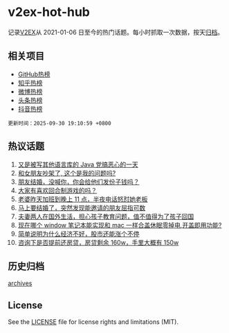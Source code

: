 # v2ex-hot-hub

 记录[V2EX](https://www.v2ex.com/)从 2021-01-06 日至今的热门话题。每小时抓取一次数据，按天[归档](archives)。
 
 ## 相关项目

- [GitHub热榜](https://github.com/lonnyzhang423/github-hot-hub)
- [知乎热榜](https://github.com/lonnyzhang423/zhihu-hot-hub)
- [微博热榜](https://github.com/lonnyzhang423/weibo-hot-hub)
- [头条热榜](https://github.com/lonnyzhang423/toutiao-hot-hub)
- [抖音热榜](https://github.com/lonnyzhang423/douyin-hot-hub)


 `更新时间：2025-09-30 19:10:59 +0800`

## 热议话题

1. [又是被写其他语言库的 Java 党搞恶心的一天](https://www.v2ex.com/t/1162789)
1. [和女朋友吵架了, 这个是我的问题吗?](https://www.v2ex.com/t/1162864)
1. [朋友结婚，没喊你，你会给他们发份子钱吗？](https://www.v2ex.com/t/1162778)
1. [大家有喜欢回合制游戏的吗？](https://www.v2ex.com/t/1162854)
1. [老婆昨天加班到晚上 11 点，半夜电话怒怼她老板](https://www.v2ex.com/t/1162811)
1. [马上要结婚了，突然发现能邀请的朋友屈指可数](https://www.v2ex.com/t/1162785)
1. [夫妻两人在国外生活，担心孩子教育问题，值不值得为了孩子回国](https://www.v2ex.com/t/1162760)
1. [现在哪个 window 笔记本能实现和 mac 一样合盖休眠零掉电,开盖即用功能?](https://www.v2ex.com/t/1162761)
1. [简单说明为什么经济不好，股市还能涨个不停](https://www.v2ex.com/t/1162806)
1. [咨询下是否提前还房贷，房贷剩余 160w，手里大概有 150w](https://www.v2ex.com/t/1162827)

## 历史归档

[archives](archives)

## License

See the [LICENSE](LICENSE) file for license rights and limitations (MIT).
